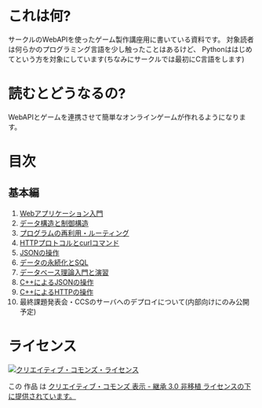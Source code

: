 # これは何?

サークルのWebAPIを使ったゲーム製作講座用に書いている資料です。
対象読者は何らかのプログラミング言語を少し触ったことはあるけど、
Pythonははじめてという方を対象にしています(ちなみにサークルでは最初にC言語をします)

# 読むとどうなるの?

WebAPIとゲームを連携させて簡単なオンラインゲームが作れるようになります。

# 目次

## 基本編

1. [Webアプリケーション入門](1.md)
2. [データ構造と制御構造](2.md)
3. [プログラムの再利用・ルーティング](3.md)
4. [HTTPプロトコルとcurlコマンド](4.md)
5. [JSONの操作](4.md)
6. [データの永続化とSQL](5.md)
7. [データベース理論入門と演習](6.md)
8. [C++によるJSONの操作](7.md)
9. [C++によるHTTPの操作](8.md)
10. 最終課題発表会・CCSのサーバへのデプロイについて(内部向けにのみ公開予定)

# ライセンス

<a rel="license" href="http://creativecommons.org/licenses/by-sa/3.0/deed.ja"><img alt="クリエイティブ・コモンズ・ライセンス" style="border-width:0" src="http://i.creativecommons.org/l/by-sa/3.0/88x31.png" /></a>

この 作品 は <a rel="license" href="http://creativecommons.org/licenses/by-sa/3.0/deed.ja">クリエイティブ・コモンズ 表示 - 継承 3.0 非移植 ライセンスの下に提供されています。</a>
